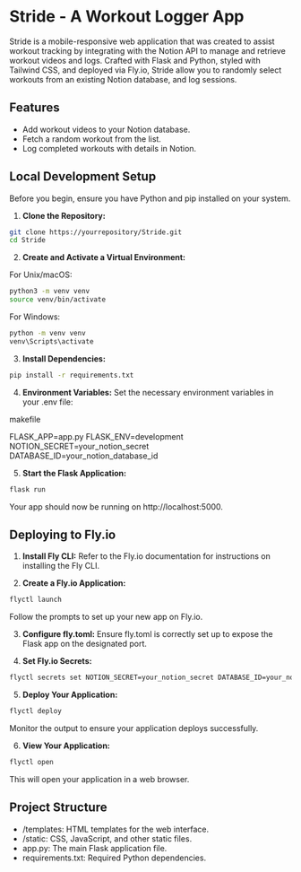 # Stride - A Workout Logger App

Stride is a mobile-responsive web application that was created to assist workout tracking by integrating with the Notion API to manage and retrieve workout videos and logs. Crafted with Flask and Python, styled with Tailwind CSS, and deployed via Fly.io, Stride allow you to randomly select workouts from an existing Notion database, and log sessions.

## Features

- Add workout videos to your Notion database.
- Fetch a random workout from the list.
- Log completed workouts with details in Notion.

## Local Development Setup

Before you begin, ensure you have Python and pip installed on your system.

1. **Clone the Repository:**

```bash
git clone https://yourrepository/Stride.git
cd Stride
```

2. **Create and Activate a Virtual Environment:**

For Unix/macOS:

```bash
python3 -m venv venv
source venv/bin/activate
```

For Windows:

```bash
python -m venv venv
venv\Scripts\activate
```

3. **Install Dependencies:**

```bash
pip install -r requirements.txt
```

4. **Environment Variables:**
   Set the necessary environment variables in your .env file:

makefile

FLASK_APP=app.py
FLASK_ENV=development
NOTION_SECRET=your_notion_secret
DATABASE_ID=your_notion_database_id

5. **Start the Flask Application:**

```bash
flask run
```

Your app should now be running on http://localhost:5000.

## Deploying to Fly.io

1. **Install Fly CLI:**
   Refer to the Fly.io documentation for instructions on installing the Fly CLI.

2. **Create a Fly.io Application:**

```bash
flyctl launch
```

Follow the prompts to set up your new app on Fly.io.

3. **Configure fly.toml:**
   Ensure fly.toml is correctly set up to expose the Flask app on the designated port.

4. **Set Fly.io Secrets:**

```bash
flyctl secrets set NOTION_SECRET=your_notion_secret DATABASE_ID=your_notion_database_id
```

5. **Deploy Your Application:**

```bash
flyctl deploy
```

Monitor the output to ensure your application deploys successfully.

6. **View Your Application:**

```bash
flyctl open
```

This will open your application in a web browser.

## Project Structure

- /templates: HTML templates for the web interface.
- /static: CSS, JavaScript, and other static files.
- app.py: The main Flask application file.
- requirements.txt: Required Python dependencies.
